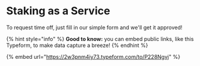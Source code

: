 # Staking as a Service

To request time off, just fill in our simple form and we'll get it approved!

{% hint style="info" %}
**Good to know:** you can embed public links, like this Typeform, to make data capture a breeze!
{% endhint %}

{% embed url="https://2w3pnm4iy73.typeform.com/to/P228Ngvj" %}
